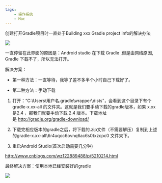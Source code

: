 ```yaml
---
tags:
    - 操作系统
    - Mac
---
```


创建打开Gradle项目时一直处于Building xxx Gradle project info的解决办法



![](http://images2015.cnblogs.com/blog/571457/201602/571457-20160223154026271-396459729.png)

一直停留在此界面的原因是：Android studio 在下载 Gradle ,但是由网络原因, Gradle 下载不了，所以无法打开。

解决方案：

- 第一种方法：一直等待，我等了差不多半个小时自己下载好了。

- 第二种方法：手动下载

1. 打开：“C:\Users\用户名\.gradle\wrapper\dists”，会看到这个目录下有个 gradle-x.xx-all 的文件夹。这就是我们要手动下载的gradle版本，如果 x.xx 是2.4 ，那我们就要手动下载 2.4 版本。下载地址是 http://gradle.org/gradle-download/

1. 下载完相应版本的gradle之后，将下载的.zip文件（不需要解压）复制到上述的gradle-x.xx-all\6r4uqcc6ovnq6ac6s0txzcpc0 文件夹下。

1. 重启Android Studio(首次启动需要几分钟)

http://www.cnblogs.com/wz122889488/p/5210214.html



最终解决方案：使用本地已经安装好的gradle

![](../../../_resources/33c4b7443c574e6092be9dd37363eef3.png)





